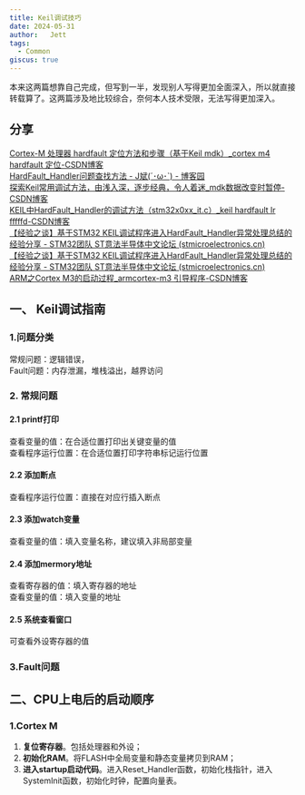 ```yaml
---
title: Keil调试技巧
date: 2024-05-31
author:   Jett 
tags: 
  - Common
giscus: true  
---
```

<!-- toc -->

本来这两篇想靠自己完成，但写到一半，发现别人写得更加全面深入，所以就直接转载算了。这两篇涉及地比较综合，奈何本人技术受限，无法写得更加深入。
## 分享  
[Cortex-M 处理器 hardfault 定位方法和步骤（基于Keil mdk）_cortex m4 hardfault 定位-CSDN博客](https://blog.csdn.net/supermuscleman/article/details/103929606)    
[HardFault_Handler问题查找方法 - J斌(´･ω･`) - 博客园](https://www.cnblogs.com/Justinben/p/13941579.html)  
[探索Keil常用调试方法，由浅入深，逐步经典，令人着迷_mdk数据改变时暂停-CSDN博客](https://blog.csdn.net/qq_38531460/article/details/118940976)  
[KEIL中HardFault_Handler的调试方法（stm32x0xx_it.c）_keil hardfault lr fffffd-CSDN博客](https://blog.csdn.net/qq_43448742/article/details/106387496)  
[【经验之谈】基于STM32 KEIL调试程序进入HardFault_Handler异常处理总结的经验分享 - STM32团队 ST意法半导体中文论坛 (stmicroelectronics.cn)](https://shequ.stmicroelectronics.cn/thread-638102-1-1.html)  
[【经验之谈】基于STM32 KEIL调试程序进入HardFault_Handler异常处理总结的经验分享 - STM32团队 ST意法半导体中文论坛 (stmicroelectronics.cn)](https://shequ.stmicroelectronics.cn/thread-638102-1-1.html)    
[ARM之Cortex M3的启动过程_armcortex-m3 引导程序-CSDN博客](https://blog.csdn.net/u010376350/article/details/83213675)  

## 一、 Keil调试指南
### 1.问题分类
常规问题：逻辑错误，  
Fault问题：内存泄漏，堆栈溢出，越界访问
### 2. 常规问题
#### 2.1 printf打印
查看变量的值：在合适位置打印出关键变量的值  
查看程序运行位置：在合适位置打印字符串标记运行位置
#### 2.2 添加断点  
查看程序运行位置：直接在对应行插入断点  
#### 2.3 添加watch变量  
查看变量的值：填入变量名称，建议填入非局部变量  
#### 2.4 添加mermory地址  
查看寄存器的值：填入寄存器的地址  
查看变量的值：填入变量的地址  
#### 2.5 系统查看窗口  
可查看外设寄存器的值
### 3.Fault问题

## 二、CPU上电后的启动顺序  
### 1.Cortex M
1. **复位寄存器**。包括处理器和外设；
2. **初始化RAM**。将FLASH中全局变量和静态变量拷贝到RAM；
3. **进入startup启动代码**。进入Reset_Handler函数，初始化栈指针，进入SystemInit函数，初始化时钟，配置向量表。

